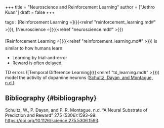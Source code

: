 +++
title = "Neuroscience and Reinforcement Learning"
author = ["Jethro Kuan"]
draft = false
+++

tags
: [Reinforcement Learning ⭐]({{<relref "reinforcement_learning.md#" >}}), [Neuroscience ⭐]({{<relref "neuroscience.md#" >}})

[Reinforcement Learning ⭐]({{<relref "reinforcement_learning.md#" >}}) is similar to how humans learn:

-   Learning by trial-and-error
-   Reward is often delayed

TD errors ([Temporal Difference Learning]({{<relref "td_learning.md#" >}})) model the activity of
dopamine neurons ([Schultz, Dayan, and Montague, n.d.](#org89cc26d))


## Bibliography {#bibliography}

<a id="org89cc26d"></a>Schultz, W., P. Dayan, and P. R. Montague. n.d. “A Neural Substrate of Prediction and Reward” 275 (5306):1593–99. <https://doi.org/10.1126/science.275.5306.1593>.